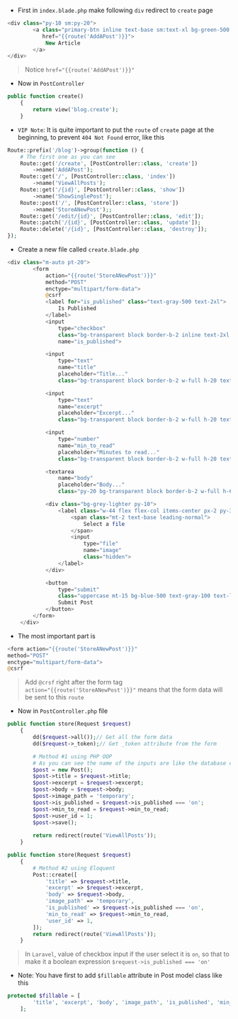 - First in `index.blade.php` make following `div` redirect to `create` page
````php
<div class="py-10 sm:py-20">
        <a class="primary-btn inline text-base sm:text-xl bg-green-500 py-4 px-4 shadow-xl rounded-full transition-all hover:bg-green-400"
           href="{{route('AddAPost')}}">
            New Article
        </a>
</div>
````
> Notice `href="{{route('AddAPost')}}"`

- Now in `PostController`
````php
public function create()
    {
        return view('blog.create');
    }
````

- `VIP Note`: It is quite important to put the `route` of `create` page at the beginning, to
prevent `404 Not Found` error, like this
````php
Route::prefix('/blog')->group(function () {
    # The first one as you can see
    Route::get('/create', [PostController::class, 'create'])
        ->name('AddAPost');
    Route::get('/', [PostController::class, 'index'])
        ->name('ViewAllPosts');
    Route::get('/{id}', [PostController::class, 'show'])
        ->name('ShowSinglePost');
    Route::post('/', [PostController::class, 'store'])
        ->name('StoreANewPost');;
    Route::get('/edit/{id}', [PostController::class, 'edit']);
    Route::patch('/{id}', [PostController::class, 'update']);
    Route::delete('/{id}', [PostController::class, 'destroy']);
});
````



- Create a new file called `create.blade.php`
````php
<div class="m-auto pt-20">
        <form
            action="{{route('StoreANewPost')}}"
            method="POST"
            enctype="multipart/form-data">
            @csrf
            <label for="is_published" class="text-gray-500 text-2xl">
                Is Published
            </label>
            <input
                type="checkbox"
                class="bg-transparent block border-b-2 inline text-2xl outline-none"
                name="is_published">

            <input
                type="text"
                name="title"
                placeholder="Title..."
                class="bg-transparent block border-b-2 w-full h-20 text-2xl outline-none">

            <input
                type="text"
                name="excerpt"
                placeholder="Excerpt..."
                class="bg-transparent block border-b-2 w-full h-20 text-2xl outline-none">

            <input
                type="number"
                name="min_to_read"
                placeholder="Minutes to read..."
                class="bg-transparent block border-b-2 w-full h-20 text-2xl outline-none">

            <textarea
                name="body"
                placeholder="Body..."
                class="py-20 bg-transparent block border-b-2 w-full h-60 text-xl outline-none"></textarea>

            <div class="bg-grey-lighter py-10">
                <label class="w-44 flex flex-col items-center px-2 py-3 bg-white-rounded-lg shadow-lg tracking-wide uppercase border border-blue cursor-pointer">
                    <span class="mt-2 text-base leading-normal">
                        Select a file
                    </span>
                    <input
                        type="file"
                        name="image"
                        class="hidden">
                </label>
            </div>

            <button
                type="submit"
                class="uppercase mt-15 bg-blue-500 text-gray-100 text-lg font-extrabold py-4 px-8 rounded-3xl">
                Submit Post
            </button>
        </form>
    </div>
````
- The most important part is
````php
<form action="{{route('StoreANewPost')}}"
method="POST"
enctype="multipart/form-data">
@csrf
````
> Add `@crsf` right after the form tag <br>
> `action="{{route('StoreANewPost')}}"` means that the form data will be sent to this `route`

- Now in `PostController.php` file
````php
public function store(Request $request)
    {
        dd($request->all());// Get all the form data
        dd($request->_token);// Get _token attribute from the form

        # Method #1 using PHP OOP
        # As you can see the name of the inputs are like the database column
        $post = new Post();
        $post->title = $request->title;
        $post->excerpt = $request->excerpt;
        $post->body = $request->body;
        $post->image_path = 'temporary';
        $post->is_published = $request->is_published === 'on';
        $post->min_to_read = $request->min_to_read;
        $post->user_id = 1;
        $post->save();
        
        return redirect(route('ViewAllPosts'));
    }
````


````php
public function store(Request $request)
    {
        # Method #2 using Eloquent
        Post::create([
            'title' => $request->title,
            'excerpt' => $request->excerpt,
            'body' => $request->body,
            'image_path' => 'temporary',
            'is_published' => $request->is_published === 'on',
            'min_to_read' => $request->min_to_read,
            'user_id' => 1,
        ]);
        return redirect(route('ViewAllPosts'));
    }
````
> In `Laravel`, value of checkbox input if the user select it is `on`, so that to make it a boolean expression `$request->is_published === 'on'`

- Note: You have first to add `$fillable` attribute in Post model class like this
````php
protected $fillable = [
        'title', 'excerpt', 'body', 'image_path', 'is_published', 'min_to_read', 'user_id'
    ];
````